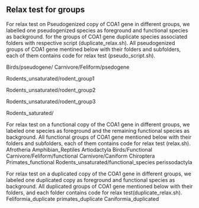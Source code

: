 ## Relax test for groups
For relax test on Pseudogenized copy of COA1 gene in different groups, we labelled one pseudogenized species as foreground and functional species as background.
for the groups of COA1 gene duplicate species associated folders with respective script (duplicate_relax.sh).
All pseudogenized groups of COA1 gene mentined below with their folders and subfolders, each of them contains  code for relax test (pseudo_script.sh).


Birds/pseudogene/
Carnivore/Feliform/psedogene

Rodents_unsaturated/rodent_group1

Rodents_unsaturated/rodent_group2      

Rodents_unsaturated/rodent_group3

Rodents_saturated/ 

For relax test on a functional copy of the COA1 gene in different groups, we labeled one species as foreground and the remaining functional species as background.
All functional groups of COA1 gene mentioned below with their folders and subfolders, each of them contains code for relax test (relax.sh).
Afrotheria
Amphibian_Reptiles
Artiodactyla 
Birds/Functional
Carnivore/Feliform/functional
Carnivore/Caniform
Chiroptera 
Primates_functional 
Rodents_unsaturated/functional_species 
perissodactyla 

For relax test on a duplicated copy of the COA1 gene in different groups, we labeled one duplicated copy as foreground and functional species as background.
All duplicated groups of COA1 gene mentioned below with their folders, and each folder contains code for relax test(duplicate_relax.sh).
Feliformia_duplicate 
primates_duplicate
Caniformia_duplicated

